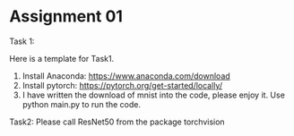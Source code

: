 # Assignment 01

Task 1:

Here is a template for Task1.

1. Install Anaconda: https://www.anaconda.com/download
2. Install pytorch: https://pytorch.org/get-started/locally/
3. I have written the download of mnist into the code, please enjoy it. Use python main.py to run the code.

Task2:
Please call ResNet50 from the package torchvision